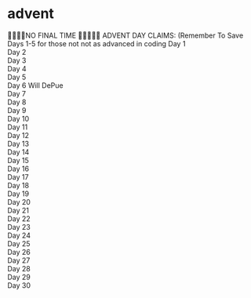 # advent
🦀🦀🦀🦀NO FINAL TIME 🦀🦀🦀🦀🦀
ADVENT DAY CLAIMS: (Remember To Save Days 1-5 for those not not as advanced in coding
Day 1  
Day 2  
Day 3  
Day 4  
Day 5  
Day 6 Will DePue  
Day 7   
Day 8  
Day 9  
Day 10  
Day 11  
Day 12  
Day 13  
Day 14  
Day 15  
Day 16  
Day 17  
Day 18  
Day 19  
Day 20  
Day 21  
Day 22  
Day 23  
Day 24  
Day 25  
Day 26  
Day 27  
Day 28  
Day 29  
Day 30  
